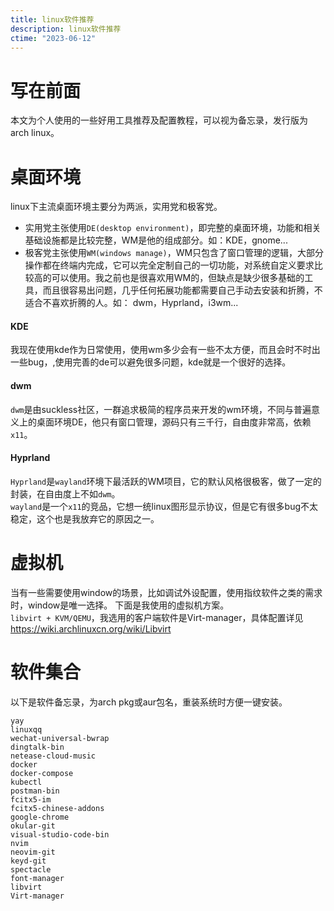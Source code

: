 ```yaml
---
title: linux软件推荐
description: linux软件推荐
ctime: "2023-06-12"
---
```

# 写在前面
本文为个人使用的一些好用工具推荐及配置教程，可以视为备忘录，发行版为arch linux。

# 桌面环境
linux下主流桌面环境主要分为两派，实用党和极客党。
- 实用党主张使用`DE(desktop environment)`，即完整的桌面环境，功能和相关基础设施都是比较完整，WM是他的组成部分。如：KDE，gnome...
- 极客党主张使用`WM(windows manage)`，WM只包含了窗口管理的逻辑，大部分操作都在终端内完成，它可以完全定制自己的一切功能，对系统自定义要求比较高的可以使用。我之前也是很喜欢用WM的，但缺点是缺少很多基础的工具，而且很容易出问题，几乎任何拓展功能都需要自己手动去安装和折腾，不适合不喜欢折腾的人。如： dwm，Hyprland，i3wm...
#### KDE
我现在使用kde作为日常使用，使用wm多少会有一些不太方便，而且会时不时出一些bug，,使用完善的de可以避免很多问题，kde就是一个很好的选择。

#### dwm
`dwm`是由suckless社区，一群追求极简的程序员来开发的wm环境，不同与普遍意义上的桌面环境DE，他只有窗口管理，源码只有三千行，自由度非常高，依赖`x11`。

#### Hyprland
`Hyprland`是`wayland`环境下最活跃的WM项目，它的默认风格很极客，做了一定的封装，在自由度上不如`dwm`。
<br>
`wayland`是一个`x11`的竞品，它想一统linux图形显示协议，但是它有很多bug不太稳定，这个也是我放弃它的原因之一。

# 虚拟机
当有一些需要使用window的场景，比如调试外设配置，使用指纹软件之类的需求时，window是唯一选择。
下面是我使用的虚拟机方案。
<br>
`libvirt + KVM/QEMU`，我选用的客户端软件是Virt-manager，具体配置详见 https://wiki.archlinuxcn.org/wiki/Libvirt

# 软件集合
以下是软件备忘录，为arch pkg或aur包名，重装系统时方便一键安装。

```
yay
linuxqq
wechat-universal-bwrap
dingtalk-bin
netease-cloud-music
docker
docker-compose
kubectl
postman-bin
fcitx5-im
fcitx5-chinese-addons
google-chrome
okular-git
visual-studio-code-bin
nvim
neovim-git
keyd-git
spectacle
font-manager
libvirt
Virt-manager
```
 
